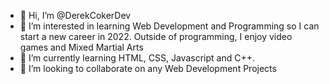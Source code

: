 - 👋 Hi, I’m @DerekCokerDev
- 👀 I’m interested in learning Web Development and Programming so I can start a new career in 2022. Outside of programming, I enjoy video games and Mixed Martial Arts
- 🌱 I’m currently learning HTML, CSS, Javascript and C++.
- 💞️ I’m looking to collaborate on any Web Development Projects

<!---
DerekCokerDev/DerekCokerDev is a ✨ special ✨ repository because its `README.md` (this file) appears on your GitHub profile.
You can click the Preview link to take a look at your changes.
--->
